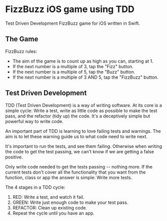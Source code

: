 # FizzBuzz iOS game using TDD

Test Driven Development FizzBuzz game for iOS written in Swift.

## The Game

FizzBuzz rules:
- The aim of the game is to count up as high as you can, starting at 1.
- If the next number is a multiple of 3, tap the "Fizz" button.
- If the next number is a multiple of 5, tap the "Buzz" button.
- If the next number is a multiple of 3 AND 5, tap the "FizzBuzz" button.

## Test Driven Development

TDD (Test Driven Development) is a way of writing software. At its core is a simple cycle: Write a test, write as little code as possible to make the test pass, and the refactor (tidy up) the code. It's a deceptively simple but powerful way to write code.

An important part of TDD is learning to love failing  tests and warnings. The aim is to let these warning guide us to what code need to write next.

It's important to run the tests, and see them failing. Otherwise when writing the code to get the test passing, we can't know if we are getting a false positive.

Only write code needed to get the tests passing -- nothing more. If the current tests don't cover all the functionality that you want from the function, class or app the answer is simple: Write more tests.

The 4 stages in a TDD cycle:
1. RED: Write a test, and watch it fail.
2. GREEN: Write just enough code to make your test pass.
3. REFACTOR: Clean up existing code.
4. Repeat the cycle until you have an app.
